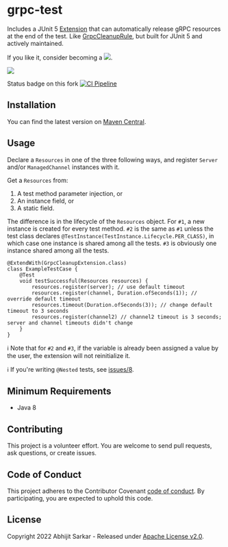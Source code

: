 # grpc-test

Includes a JUnit
5 [Extension](https://junit.org/junit5/docs/current/api/org.junit.jupiter.api/org/junit/jupiter/api/extension/Extension.html)
that can automatically release gRPC resources at the end of the test.
Like [GrpcCleanupRule](https://grpc.github.io/grpc-java/javadoc/io/grpc/testing/GrpcCleanupRule.html), but built for
JUnit 5 and actively maintained.

If you like it, consider becoming a
[![](https://img.shields.io/static/v1?label=Sponsor&message=%E2%9D%A4&logo=GitHub&color=%23fe8e86)](https://github.com/sponsors/asarkar).

[![](https://github.com/asarkar/grpc-test/workflows/CI%20Pipeline/badge.svg)](https://github.com/asarkar/grpc-test/actions?query=workflow%3A%22CI+Pipeline%22)

Status badge on this fork
[![CI Pipeline](https://github.com/saadlu/grpc-test/actions/workflows/ci.yml/badge.svg)](https://github.com/saadlu/grpc-test/actions/workflows/ci.yml)

## Installation

You can find the latest version
on [Maven Central](https://search.maven.org/search?q=g:com.asarkar.grpc%20AND%20a:grpc-test).

## Usage

Declare a `Resources` in one of the three following ways, and register `Server` and/or `ManagedChannel` instances with
it.

Get a `Resources` from:

1. A test method parameter injection, or
2. An instance field, or
3. A static field.

The difference is in the lifecycle of the `Resources` object. For `#1`, a new instance is created for every test method.
`#2` is the same as `#1` unless the test class declares `@TestInstance(TestInstance.Lifecycle.PER_CLASS)`, in which case
one instance is shared among all the tests. `#3` is obviously one instance shared among all the tests.

```
@ExtendWith(GrpcCleanupExtension.class)
class ExampleTestCase {
    @Test
    void testSuccessful(Resources resources) {
        resources.register(server); // use default timeout
        resources.register(channel, Duration.ofSeconds(1)); // override default timeout
        resources.timeout(Duration.ofSeconds(3)); // change default timeout to 3 seconds
        resources.register(channel2) // channel2 timeout is 3 seconds; server and channel timeouts didn't change
    }
}

```

:information_source: Note that for `#2` and `#3`, if the variable is already been assigned a value by the user, the
extension will not reinitialize it.

:information_source: If you're writing `@Nested` tests, see [issues/8](https://github.com/asarkar/grpc-test/issues/8).

## Minimum Requirements
- Java 8

## Contributing

This project is a volunteer effort. You are welcome to send pull requests, ask questions, or create issues.

## Code of Conduct

This project adheres to the Contributor Covenant [code of conduct](https://github.com/asarkar/.github/blob/main/CODE_OF_CONDUCT.md).
By participating, you are expected to uphold this code.

## License

Copyright 2022 Abhijit Sarkar - Released under [Apache License v2.0](LICENSE).
